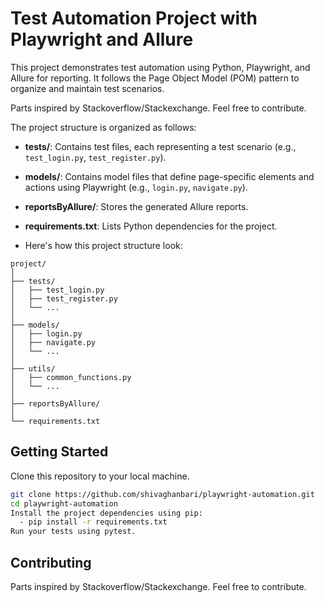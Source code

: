 # Test Automation Project with Playwright and Allure
This project demonstrates test automation using Python, Playwright, and Allure for reporting. It follows the Page Object Model (POM) pattern to organize and maintain test scenarios.

Parts inspired by Stackoverflow/Stackexchange.
Feel free to contribute.

The project structure is organized as follows:

- **tests/**: Contains test files, each representing a test scenario (e.g., `test_login.py`, `test_register.py`).

- **models/**: Contains model files that define page-specific elements and actions using Playwright (e.g., `login.py`, `navigate.py`).
  
- **reportsByAllure/**: Stores the generated Allure reports.
  
- **requirements.txt**: Lists Python dependencies for the project.

- Here's how this project structure look:

```
project/
│
├── tests/
│   ├── test_login.py
│   ├── test_register.py
│   └── ...
│
├── models/
│   ├── login.py
│   ├── navigate.py
│   └── ...
│
├── utils/
│   ├── common_functions.py
│   └── ...
│
├── reportsByAllure/
│
└── requirements.txt

```

## Getting Started

Clone this repository to your local machine.

```bash
git clone https://github.com/shivaghanbari/playwright-automation.git
cd playwright-automation
Install the project dependencies using pip:
  - pip install -r requirements.txt
Run your tests using pytest.
```

## Contributing
Parts inspired by Stackoverflow/Stackexchange.
Feel free to contribute.

